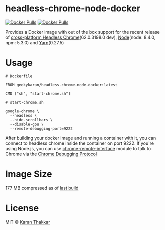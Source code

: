 # headless-chrome-node-docker

[![Docker Pulls](https://img.shields.io/docker/pulls/geekykaran/headless-chrome-node-docker.svg)](https://store.docker.com/community/images/geekykaran/headless-chrome-node-docker/tags) [![Docker Pulls](https://img.shields.io/docker/stars/geekykaran/headless-chrome-node-docker.svg)](https://store.docker.com/community/images/geekykaran/headless-chrome-node-docker/tags)

Provides a Docker image with out of the box support for the recent release of [cross-platform Headless Chrome](https://developers.google.com/web/updates/2017/04/headless-chrome)(62.0.3198.0 dev), [Node](https://nodejs.org/)(node: 8.4.0, npm: 5.3.0) and [Yarn](https://yarnpkg.com)(0.27.5)


# Usage

```
# Dockerfile

FROM geekykaran/headless-chrome-node-docker:latest

CMD ["sh", "start-chrome.sh"]
```

```
# start-chrome.sh

google-chrome \
  --headless \
  --hide-scrollbars \
  --disable-gpu \
  --remote-debugging-port=9222
```

After building your docker image and running a container with it, you can connect to headless chrome inside the container on port 9222. If you're using Node.js, you can use [chrome-remote-interface](https://github.com/cyrus-and/chrome-remote-interface) module to talk to Chrome via the [Chrome Debugging Protocol](https://chromedevtools.github.io/devtools-protocol/)


# Image Size

177 MB compressed as of [last build](https://hub.docker.com/r/geekykaran/headless-chrome-node-docker/tags/)


# License

MIT © [Karan Thakkar](https://karanjthakkar.com)

